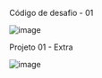 Código de desafio - 01

![image](https://github.com/LucasRomani/projeto-01-rocketseat/assets/108637297/c54471b7-378b-4bad-8555-1a39416de610)

Projeto 01 - Extra

![image](https://github.com/LucasRomani/projeto-01-rocketseat/assets/108637297/94812afd-940e-4cbe-8b31-cc9e5ffef4cf)
